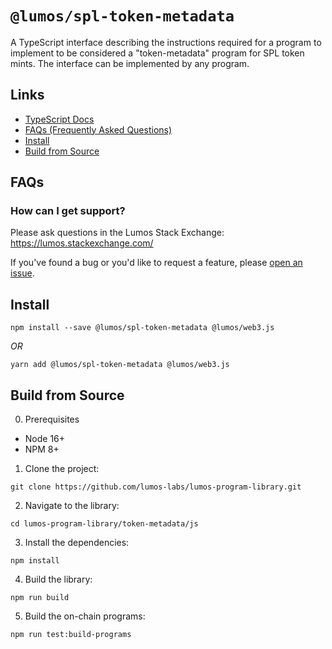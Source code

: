 # `@lumos/spl-token-metadata`

A TypeScript interface describing the instructions required for a program to implement to be considered a "token-metadata" program for SPL token mints. The interface can be implemented by any program.

## Links

- [TypeScript Docs](https://lumos-labs.github.io/lumos-program-library/token-metadata/js/)
- [FAQs (Frequently Asked Questions)](#faqs)
- [Install](#install)
- [Build from Source](#build-from-source)

## FAQs

### How can I get support?

Please ask questions in the Lumos Stack Exchange: https://lumos.stackexchange.com/

If you've found a bug or you'd like to request a feature, please
[open an issue](https://github.com/lumos-labs/lumos-program-library/issues/new).

## Install

```shell
npm install --save @lumos/spl-token-metadata @lumos/web3.js
```
_OR_
```shell
yarn add @lumos/spl-token-metadata @lumos/web3.js
```

## Build from Source

0. Prerequisites

* Node 16+
* NPM 8+

1. Clone the project:
```shell
git clone https://github.com/lumos-labs/lumos-program-library.git
```

2. Navigate to the library:
```shell
cd lumos-program-library/token-metadata/js
```

3. Install the dependencies:
```shell
npm install
```

4. Build the library:
```shell
npm run build
```

5. Build the on-chain programs:
```shell
npm run test:build-programs
```
